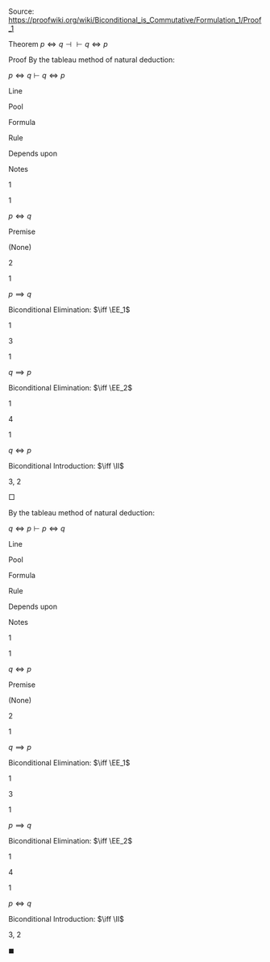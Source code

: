 # 

Source: https://proofwiki.org/wiki/Biconditional_is_Commutative/Formulation_1/Proof_1

Theorem
$p \iff q \dashv \vdash q \iff p$


Proof
By the tableau method of natural deduction:


$p \iff q \vdash q \iff p$


Line


Pool

Formula

Rule

Depends upon

Notes


1


1

$p \iff q$

Premise

(None)




2


1

$p \implies q$

Biconditional Elimination: $\iff \EE_1$

1




3


1

$q \implies p$

Biconditional Elimination: $\iff \EE_2$

1




4


1

$q \iff p$

Biconditional Introduction: $\iff \II$

3, 2



$\Box$

By the tableau method of natural deduction:


$q \iff p \vdash p \iff q$


Line


Pool

Formula

Rule

Depends upon

Notes


1


1

$q \iff p$

Premise

(None)




2


1

$q \implies p$

Biconditional Elimination: $\iff \EE_1$

1




3


1

$p \implies q$

Biconditional Elimination: $\iff \EE_2$

1




4


1

$p \iff q$

Biconditional Introduction: $\iff \II$

3, 2



$\blacksquare$





